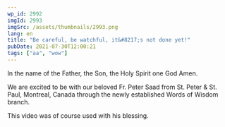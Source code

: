 ```yaml
---
wp_id: 2992
imgId: 2993
imgSrc: /assets/thumbnails/2993.png
lang: en
title: "Be careful, be watchful, it&#8217;s not done yet!"
pubDate: 2021-07-30T12:00:21
tags: ["aa", "wow"]
---
```

<!-- page: 6 -->

<p>In the name of the Father, the Son, the Holy Spirit one God Amen.</p>
<p>We are excited to be with our beloved Fr. Peter Saad from St. Peter &amp; St. Paul, Montreal, Canada through the newly established Words of Wisdom branch.</p>
<p>This video was of course used with his blessing.</p>
<p>&nbsp;</p>
